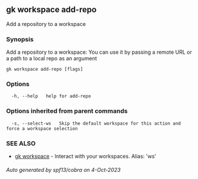 ## gk workspace add-repo

Add a repository to a workspace

### Synopsis

Add a repository to a workspace: You can use it by passing a remote URL or a path to a local repo as an argument

```
gk workspace add-repo [flags]
```

### Options

```
  -h, --help   help for add-repo
```

### Options inherited from parent commands

```
  -s, --select-ws   Skip the default workspace for this action and force a workspace selection
```

### SEE ALSO

* [gk workspace](gk_workspace.md)	 - Interact with your workspaces. Alias: 'ws'

###### Auto generated by spf13/cobra on 4-Oct-2023
